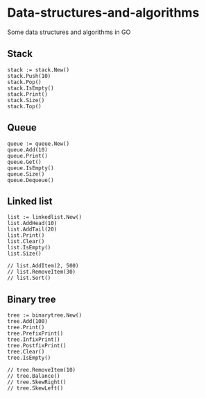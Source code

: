 # Data-structures-and-algorithms
Some data structures and algorithms in GO


## Stack

```
stack := stack.New()
stack.Push(10)
stack.Pop()
stack.IsEmpty()
stack.Print()
stack.Size()
stack.Top()
```

## Queue

```
queue := queue.New()
queue.Add(10)
queue.Print()
queue.Get()
queue.IsEmpty()
queue.Size()
queue.Dequeue()
```

## Linked list

```
list := linkedlist.New()
list.AddHead(10)
list.AddTail(20)
list.Print()
list.Clear()
list.IsEmpty()
list.Size()

// list.AddItem(2, 500)
// list.RemoveItem(30)
// list.Sort()
```

## Binary tree

```
tree := binarytree.New()
tree.Add(100)
tree.Print()
tree.PrefixPrint()
tree.InfixPrint()
tree.PostfixPrint()
tree.Clear()
tree.IsEmpty()

// tree.RemoveItem(10)
// tree.Balance()
// tree.SkewRight()
// tree.SkewLeft()
```

